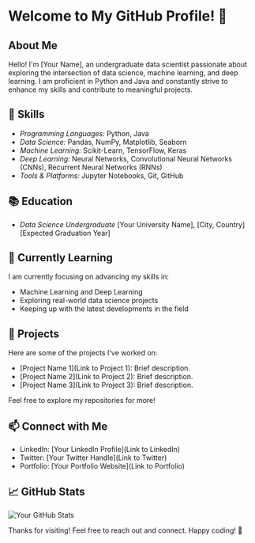 # Welcome to My GitHub Profile! 👋

## About Me

Hello! I'm [Your Name], an undergraduate data scientist passionate about exploring the intersection of data science, machine learning, and deep learning. I am proficient in Python and Java and constantly strive to enhance my skills and contribute to meaningful projects.

## 🔧 Skills

- *Programming Languages:* Python, Java
- *Data Science:* Pandas, NumPy, Matplotlib, Seaborn
- *Machine Learning:* Scikit-Learn, TensorFlow, Keras
- *Deep Learning:* Neural Networks, Convolutional Neural Networks (CNNs), Recurrent Neural Networks (RNNs)
- *Tools & Platforms:* Jupyter Notebooks, Git, GitHub

## 📚 Education

- *Data Science Undergraduate*
  [Your University Name], [City, Country]
  [Expected Graduation Year]

## 🌱 Currently Learning

I am currently focusing on advancing my skills in:

- Machine Learning and Deep Learning
- Exploring real-world data science projects
- Keeping up with the latest developments in the field

## 🚀 Projects

Here are some of the projects I've worked on:

- [Project Name 1](Link to Project 1): Brief description.
- [Project Name 2](Link to Project 2): Brief description.
- [Project Name 3](Link to Project 3): Brief description.

Feel free to explore my repositories for more!

## 📫 Connect with Me

- LinkedIn: [Your LinkedIn Profile](Link to LinkedIn)
- Twitter: [Your Twitter Handle](Link to Twitter)
- Portfolio: [Your Portfolio Website](Link to Portfolio)

## 📈 GitHub Stats

![Your GitHub Stats](https://github-readme-stats.vercel.app/api?username=YourGitHubUsername&show_icons=true&hide=issues&count_private=true&theme=dark)

Thanks for visiting! Feel free to reach out and connect. Happy coding! 🚀
